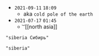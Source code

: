 - `2021-09-11`  `18:09`
	- aka `cold pole of the earth`
- `2021-07-17`  `01:45`
	- ͝   [[north asia]]
```query
"siberia Сибирь"
```

```query
"siberia"
```